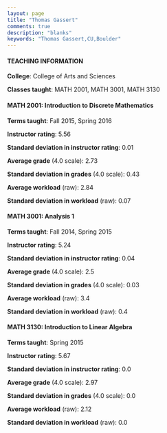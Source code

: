 ```yaml
---
layout: page
title: "Thomas Gassert" 
comments: true
description: "blanks"
keywords: "Thomas Gassert,CU,Boulder"
---
```

<head>
<script src="https://ajax.googleapis.com/ajax/libs/jquery/2.1.3/jquery.min.js"></script>
<script src="https://dl.dropboxusercontent.com/s/pc42nxpaw1ea4o9/highcharts.js?dl=0"></script>
<!-- <script src="../assets/js/highcharts.js"></script> -->
<style type="text/css">@font-face {
	font-family: "Bebas Neue";
	src: url(https://www.filehosting.org/file/details/544349/BebasNeue Regular.otf) format("opentype");
	}
	h1.Bebas { 
		font-family: "Bebas Neue", Verdana, Tahoma;
	}
</style>
</head>
	   
#### TEACHING INFORMATION

**College**: College of Arts and Sciences

**Classes taught**: MATH 2001, MATH 3001, MATH 3130

#### MATH 2001: Introduction to Discrete Mathematics

**Terms taught**: Fall 2015, Spring 2016

**Instructor rating**: 5.56

**Standard deviation in instructor rating**: 0.01

**Average grade** (4.0 scale): 2.73

**Standard deviation in grades** (4.0 scale): 0.43

**Average workload** (raw): 2.84

**Standard deviation in workload** (raw): 0.07

#### MATH 3001: Analysis 1

**Terms taught**: Fall 2014, Spring 2015

**Instructor rating**: 5.24

**Standard deviation in instructor rating**: 0.04

**Average grade** (4.0 scale): 2.5

**Standard deviation in grades** (4.0 scale): 0.03

**Average workload** (raw): 3.4

**Standard deviation in workload** (raw): 0.4

#### MATH 3130: Introduction to Linear Algebra

**Terms taught**: Spring 2015

**Instructor rating**: 5.67

**Standard deviation in instructor rating**: 0.0

**Average grade** (4.0 scale): 2.97

**Standard deviation in grades** (4.0 scale): 0.0

**Average workload** (raw): 2.12

**Standard deviation in workload** (raw): 0.0

